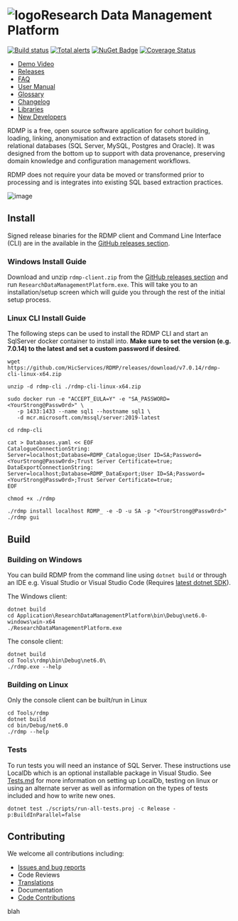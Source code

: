# ![logo](./Application/ResearchDataManagementPlatform/Icon/mainsmall.png)Research Data Management Platform

[![Build status](https://github.com/HicServices/RDMP/workflows/Build/badge.svg)](https://github.com/HicServices/RDMP/actions?query=workflow%3ABuild) [![Total alerts](https://img.shields.io/lgtm/alerts/g/HicServices/RDMP.svg?logo=lgtm&logoWidth=18)](https://lgtm.com/projects/g/HicServices/RDMP/alerts/) [![NuGet Badge](https://buildstats.info/nuget/HIC.RDMP.Plugin)](https://www.nuget.org/packages/HIC.RDMP.Plugin) [![Coverage Status](https://coveralls.io/repos/github/HicServices/RDMP/badge.svg?branch=develop)](https://coveralls.io/github/HicServices/RDMP?branch=develop)

- [Demo Video](https://www.youtube.com/watch?v=Fgi9-Sdup-Y)
- [Releases](https://github.com/HicServices/RDMP/releases)
- [FAQ](Documentation/CodeTutorials/FAQ.md)
- [User Manual](./Documentation/CodeTutorials/UserManual.md)
- [Glossary](./Documentation/CodeTutorials/Glossary.md)
- [Changelog](./CHANGELOG.md)
- [Libraries](./Documentation/CodeTutorials/Packages.md)
- [New Developers](./NoteForNewDevelopers.md)

RDMP is a free, open source software application for cohort building, loading, linking, anonymisation and extraction of datasets stored in relational databases (SQL Server, MySQL, Postgres and Oracle). It was designed from the bottom up to support with data provenance, preserving domain knowledge and configuration management workflows.

RDMP does not require your data be moved or transformed prior to processing and is integrates into existing SQL based extraction practices.

![image](./Application/ResearchDataManagementPlatform/Icon/RdmpFlow.svg?sanitize=true)

## Install

Signed release binaries for the RDMP client and Command Line Interface (CLI) are in the available in the [GitHub releases section](https://github.com/HicServices/RDMP/releases).

### Windows Install Guide

Download and unzip `rdmp-client.zip` from the [GitHub releases section](https://github.com/HicServices/RDMP/releases) and run `ResearchDataManagementPlatform.exe`.  This will take you to an installation/setup screen which will guide you through the rest of the initial setup process.

### Linux CLI Install Guide

The following steps can be used to install the RDMP CLI and start an SqlServer docker container to install into. __Make sure to set the version (e.g. 7.0.14) to the latest and set a custom password if desired__.

```
wget https://github.com/HicServices/RDMP/releases/download/v7.0.14/rdmp-cli-linux-x64.zip

unzip -d rdmp-cli ./rdmp-cli-linux-x64.zip

sudo docker run -e "ACCEPT_EULA=Y" -e "SA_PASSWORD=<YourStrong@Passw0rd>" \
   -p 1433:1433 --name sql1 --hostname sql1 \
   -d mcr.microsoft.com/mssql/server:2019-latest

cd rdmp-cli

cat > Databases.yaml << EOF
CatalogueConnectionString: Server=localhost;Database=RDMP_Catalogue;User ID=SA;Password=<YourStrong@Passw0rd>;Trust Server Certificate=true;
DataExportConnectionString: Server=localhost;Database=RDMP_DataExport;User ID=SA;Password=<YourStrong@Passw0rd>;Trust Server Certificate=true;
EOF

chmod +x ./rdmp

./rdmp install localhost RDMP_ -e -D -u SA -p "<YourStrong@Passw0rd>"
./rdmp gui
```


## Build


### Building on Windows

You can build RDMP from the command line using `dotnet build` or through an IDE e.g. Visual Studio or Visual Studio Code (Requires [latest dotnet SDK](https://dotnet.microsoft.com/download/dotnet/)).

The Windows client:

```
dotnet build
cd Application\ResearchDataManagementPlatform\bin\Debug\net6.0-windows\win-x64
./ResearchDataManagementPlatform.exe
```

The console client:

```
dotnet build
cd Tools\rdmp\bin\Debug\net6.0\
./rdmp.exe --help
```

### Building on Linux

Only the console client can be built/run in Linux

```
cd Tools/rdmp
dotnet build
cd bin/Debug/net6.0
./rdmp --help
```

### Tests

To run tests you will need an instance of SQL Server.  These instructions use LocalDb which is an optional installable package in Visual Studio.  See [Tests.md](./Documentation/CodeTutorials/Tests.md) for more information on setting up LocalDb, testing on linux or using an alternate server as well as information on the types of tests included and how to write new ones.

```
dotnet test ./scripts/run-all-tests.proj -c Release -p:BuildInParallel=false
```

## Contributing

We welcome all contributions including:

- [Issues and bug reports](https://github.com/HicServices/RDMP/issues)
- Code Reviews
- [Translations](./Documentation/CodeTutorials/Localization.md)
- Documentation
- [Code Contributions](./Documentation/CodeTutorials/Coding.md)

[DBMS]: ./Documentation/CodeTutorials/Glossary.md#DBMS
blah
